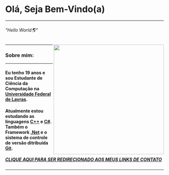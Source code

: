# Olá, Seja Bem-Vindo(a)
---
###### "Hello World🌎"
  
<img align="right" src="https://baltaio.blob.core.windows.net/static/images/dark/home-hero-illustration.svg" width="350"/>
  
---
### Sobre mim:
---
#### Eu tenho 19 anos e sou Estudante de Ciência da Computação na [Universidade Federal de Lavras](https://ufla.br/).

#### Atualmente estou estudando as linguagens [C++](https://docs.microsoft.com/pt-br/cpp/cpp/?view=msvc-160) e [C#](https://docs.microsoft.com/pt-br/dotnet/csharp/). Também o Framework [.Net](https://dotnet.microsoft.com/) e o sistema de controle de versão ditribuída [Git](https://git-scm.com/).
  
##### [CLIQUE AQUI PARA SER REDIRECIONADO AOS MEUS LINKS DE CONTATO](https://linktr.ee/david.jc.br)
---
